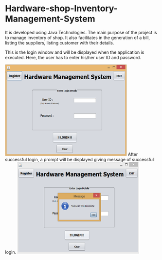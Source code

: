 # Hardware-shop-Inventory-Management-System

It is developed using Java Technologies. The main purpose of the project is to manage inventory of shop. It also facilitates in the generation of a bill, listing the suppliers, listing customer with their details.

This is the login window and will be displayed when the application is executed. Here, the user has to enter his/her user ID and password.

<img src="/Screenshots/Login_window.PNG" alt="Login Window" width="400" height="300"/> After successful login, a prompt will be displayed giving message of successful login.   <img src="/Screenshots/successful_login.PNG" alt="Successful Login" width="400" height="300"/>
